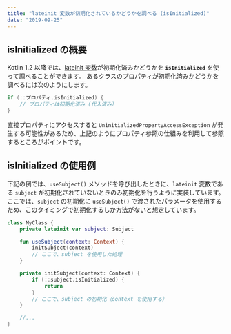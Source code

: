 ```yaml
---
title: "lateinit 変数が初期化されているかどうかを調べる (isInitialized)"
date: "2019-09-25"
---
```


isInitialized の概要
----

Kotlin 1.2 以降では、[lateinit 変数](./lateinit.html)が初期化済みかどうかを **`isInitialized`** を使って調べることができます。
あるクラスのプロパティが初期化済みかどうかを調べるには次のようにします。

```kotlin
if (::プロパティ.isInitialized) {
    // プロパティは初期化済み (代入済み）
}
```

直接プロパティにアクセスすると `UninitializedPropertyAccessException` が発生する可能性があるため、上記のようにプロパティ参照の仕組みを利用して参照するところがポイントです。


isInitialized の使用例
----

下記の例では、`useSubject()` メソッドを呼び出したときに、`lateinit` 変数である `subject` が初期化されていないときのみ初期化を行うように実装しています。
ここでは、`subject` の初期化に `useSubject()` で渡されたパラメータを使用するため、このタイミングで初期化するしか方法がないと想定しています。

```kotlin
class MyClass {
    private lateinit var subject: Subject

    fun useSubject(context: Context) {
        initSubject(context)
        // ここで、subject を使用した処理
    }

    private initSubject(context: Context) {
        if (::subject.isInitialized) {
            return
        }
        // ここで、subject の初期化（context を使用する）
    }

    //...
}
```

